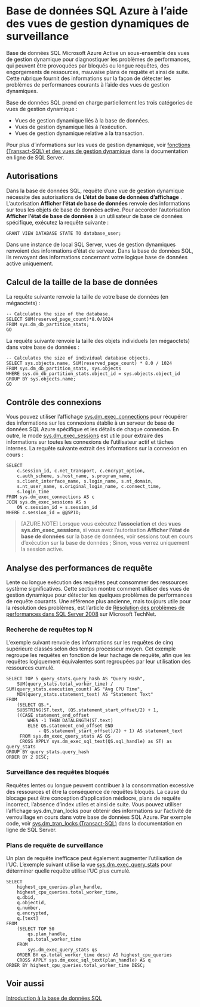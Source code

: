 <properties
   pageTitle="Surveillance à l’aide des vues de gestion dynamique de la base de données SQL Azure | Microsoft Azure"
   description="Apprenez à détecter et diagnostiquer les problèmes de performances courants à l’aide des vues de gestion dynamiques pour analyser la base de données SQL Microsoft Azure."
   services="sql-database"
   documentationCenter=""
   authors="CarlRabeler"
   manager="jhubbard"
   editor=""
   tags=""/>

<tags
   ms.service="sql-database"
   ms.devlang="na"
   ms.topic="article"
   ms.tgt_pltfrm="na"
   ms.workload="data-management"
   ms.date="09/20/2016"
   ms.author="carlrab"/>

# <a name="monitoring-azure-sql-database-using-dynamic-management-views"></a>Base de données SQL Azure à l’aide des vues de gestion dynamiques de surveillance

Base de données SQL Microsoft Azure Active un sous-ensemble des vues de gestion dynamique pour diagnostiquer les problèmes de performances, qui peuvent être provoquées par bloqués ou longue requêtes, des engorgements de ressources, mauvaise plans de requête et ainsi de suite. Cette rubrique fournit des informations sur la façon de détecter les problèmes de performances courants à l’aide des vues de gestion dynamiques.

Base de données SQL prend en charge partiellement les trois catégories de vues de gestion dynamique :

- Vues de gestion dynamique liés à la base de données.
- Vues de gestion dynamique liés à l’exécution.
- Vues de gestion dynamique relative à la transaction.

Pour plus d’informations sur les vues de gestion dynamique, voir [fonctions (Transact-SQL) et des vues de gestion dynamique](https://msdn.microsoft.com/library/ms188754.aspx) dans la documentation en ligne de SQL Server.

## <a name="permissions"></a>Autorisations

Dans la base de données SQL, requête d’une vue de gestion dynamique nécessite des autorisations de **L’état de base de données d’affichage** . L’autorisation **Afficher l’état de base de données** renvoie des informations sur tous les objets de base de données active.
Pour accorder l’autorisation **Afficher l’état de base de données** à un utilisateur de base de données spécifique, exécutez la requête suivante :

```GRANT VIEW DATABASE STATE TO database_user; ```

Dans une instance de local SQL Server, vues de gestion dynamiques renvoient des informations d’état de serveur. Dans la base de données SQL, ils renvoyant des informations concernant votre logique base de données active uniquement.

## <a name="calculating-database-size"></a>Calcul de la taille de la base de données

La requête suivante renvoie la taille de votre base de données (en mégaoctets) :

```
-- Calculates the size of the database.
SELECT SUM(reserved_page_count)*8.0/1024
FROM sys.dm_db_partition_stats;
GO
```

La requête suivante renvoie la taille des objets individuels (en mégaoctets) dans votre base de données :

```
-- Calculates the size of individual database objects.
SELECT sys.objects.name, SUM(reserved_page_count) * 8.0 / 1024
FROM sys.dm_db_partition_stats, sys.objects
WHERE sys.dm_db_partition_stats.object_id = sys.objects.object_id
GROUP BY sys.objects.name;
GO
```

## <a name="monitoring-connections"></a>Contrôle des connexions

Vous pouvez utiliser l’affichage [sys.dm_exec_connections](https://msdn.microsoft.com/library/ms181509.aspx) pour récupérer des informations sur les connexions établie à un serveur de base de données SQL Azure spécifique et les détails de chaque connexion. En outre, le mode [sys.dm_exec_sessions](https://msdn.microsoft.com/library/ms176013.aspx) est utile pour extraire des informations sur toutes les connexions de l’utilisateur actif et tâches internes.
La requête suivante extrait des informations sur la connexion en cours :

```
SELECT
    c.session_id, c.net_transport, c.encrypt_option,
    c.auth_scheme, s.host_name, s.program_name,
    s.client_interface_name, s.login_name, s.nt_domain,
    s.nt_user_name, s.original_login_name, c.connect_time,
    s.login_time
FROM sys.dm_exec_connections AS c
JOIN sys.dm_exec_sessions AS s
    ON c.session_id = s.session_id
WHERE c.session_id = @@SPID;
```

> [AZURE.NOTE] Lorsque vous exécutez **l’association** et des **vues sys.dm_exec_sessions**, si vous avez l’autorisation **Afficher l’état de base de données** sur la base de données, voir sessions tout en cours d’exécution sur la base de données ; Sinon, vous verrez uniquement la session active.

## <a name="monitoring-query-performance"></a>Analyse des performances de requête

Lente ou longue exécution des requêtes peut consommer des ressources système significatives. Cette section montre comment utiliser des vues de gestion dynamique pour détecter les quelques problèmes de performances de requête courants. Une référence plus ancienne, mais toujours utile pour la résolution des problèmes, est l’article de [Résolution des problèmes de performances dans SQL Server 2008](http://download.microsoft.com/download/D/B/D/DBDE7972-1EB9-470A-BA18-58849DB3EB3B/TShootPerfProbs2008.docx) sur Microsoft TechNet.

### <a name="finding-top-n-queries"></a>Recherche de requêtes top N

L’exemple suivant renvoie des informations sur les requêtes de cinq supérieure classés selon des temps processeur moyen. Cet exemple regroupe les requêtes en fonction de leur hachage de requête, afin que les requêtes logiquement équivalentes sont regroupées par leur utilisation des ressources cumulé.

```
SELECT TOP 5 query_stats.query_hash AS "Query Hash",
    SUM(query_stats.total_worker_time) / SUM(query_stats.execution_count) AS "Avg CPU Time",
    MIN(query_stats.statement_text) AS "Statement Text"
FROM
    (SELECT QS.*,
    SUBSTRING(ST.text, (QS.statement_start_offset/2) + 1,
    ((CASE statement_end_offset
        WHEN -1 THEN DATALENGTH(ST.text)
        ELSE QS.statement_end_offset END
            - QS.statement_start_offset)/2) + 1) AS statement_text
     FROM sys.dm_exec_query_stats AS QS
     CROSS APPLY sys.dm_exec_sql_text(QS.sql_handle) as ST) as query_stats
GROUP BY query_stats.query_hash
ORDER BY 2 DESC;
```

### <a name="monitoring-blocked-queries"></a>Surveillance des requêtes bloqués

Requêtes lentes ou longue peuvent contribuer à la consommation excessive des ressources et être la conséquence de requêtes bloqués. La cause du blocage peut être conception d’application médiocre, plans de requête incorrect, l’absence d’index utiles et ainsi de suite. Vous pouvez utiliser l’affichage sys.dm_tran_locks pour obtenir des informations sur l’activité de verrouillage en cours dans votre base de données SQL Azure. Par exemple code, voir [sys.dm_tran_locks (Transact-SQL)](https://msdn.microsoft.com/library/ms190345.aspx) dans la documentation en ligne de SQL Server.

### <a name="monitoring-query-plans"></a>Plans de requête de surveillance

Un plan de requête inefficace peut également augmenter l’utilisation de l’UC. L’exemple suivant utilise la vue [sys.dm_exec_query_stats](https://msdn.microsoft.com/library/ms189741.aspx) pour déterminer quelle requête utilise l’UC plus cumulé.

```
SELECT
    highest_cpu_queries.plan_handle,
    highest_cpu_queries.total_worker_time,
    q.dbid,
    q.objectid,
    q.number,
    q.encrypted,
    q.[text]
FROM
    (SELECT TOP 50
        qs.plan_handle,
        qs.total_worker_time
    FROM
        sys.dm_exec_query_stats qs
    ORDER BY qs.total_worker_time desc) AS highest_cpu_queries
    CROSS APPLY sys.dm_exec_sql_text(plan_handle) AS q
ORDER BY highest_cpu_queries.total_worker_time DESC;
```

## <a name="see-also"></a>Voir aussi

[Introduction à la base de données SQL](sql-database-technical-overview.md)
